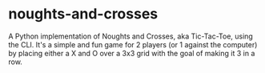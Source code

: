 # noughts-and-crosses
A Python implementation of Noughts and Crosses, aka Tic-Tac-Toe, using the CLI.  It's a simple and fun game for 2 players (or 1 against the computer) by placing either a X and O over a 3x3 grid with the goal of making it 3 in a row.
